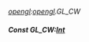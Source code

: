 _[opengl](../../modules/opengl/opengl-module.md):[opengl](../../modules/opengl/opengl-module.md).GL\_CW_
##### Const GL\_CW:[Int](../../modules/wonkey/wonkey-types-int.md)
